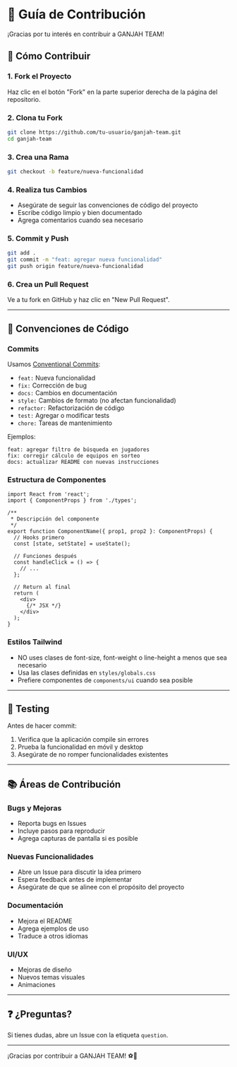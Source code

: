# 🤝 Guía de Contribución

¡Gracias por tu interés en contribuir a GANJAH TEAM! 

## 📝 Cómo Contribuir

### 1. Fork el Proyecto

Haz clic en el botón "Fork" en la parte superior derecha de la página del repositorio.

### 2. Clona tu Fork

```bash
git clone https://github.com/tu-usuario/ganjah-team.git
cd ganjah-team
```

### 3. Crea una Rama

```bash
git checkout -b feature/nueva-funcionalidad
```

### 4. Realiza tus Cambios

- Asegúrate de seguir las convenciones de código del proyecto
- Escribe código limpio y bien documentado
- Agrega comentarios cuando sea necesario

### 5. Commit y Push

```bash
git add .
git commit -m "feat: agregar nueva funcionalidad"
git push origin feature/nueva-funcionalidad
```

### 6. Crea un Pull Request

Ve a tu fork en GitHub y haz clic en "New Pull Request".

---

## 🎨 Convenciones de Código

### Commits

Usamos [Conventional Commits](https://www.conventionalcommits.org/):

- `feat:` Nueva funcionalidad
- `fix:` Corrección de bug
- `docs:` Cambios en documentación
- `style:` Cambios de formato (no afectan funcionalidad)
- `refactor:` Refactorización de código
- `test:` Agregar o modificar tests
- `chore:` Tareas de mantenimiento

Ejemplos:
```
feat: agregar filtro de búsqueda en jugadores
fix: corregir cálculo de equipos en sorteo
docs: actualizar README con nuevas instrucciones
```

### Estructura de Componentes

```tsx
import React from 'react';
import { ComponentProps } from './types';

/**
 * Descripción del componente
 */
export function ComponentName({ prop1, prop2 }: ComponentProps) {
  // Hooks primero
  const [state, setState] = useState();
  
  // Funciones después
  const handleClick = () => {
    // ...
  };
  
  // Return al final
  return (
    <div>
      {/* JSX */}
    </div>
  );
}
```

### Estilos Tailwind

- NO uses clases de font-size, font-weight o line-height a menos que sea necesario
- Usa las clases definidas en `styles/globals.css`
- Prefiere componentes de `components/ui` cuando sea posible

---

## 🧪 Testing

Antes de hacer commit:

1. Verifica que la aplicación compile sin errores
2. Prueba la funcionalidad en móvil y desktop
3. Asegúrate de no romper funcionalidades existentes

---

## 📚 Áreas de Contribución

### Bugs y Mejoras
- Reporta bugs en Issues
- Incluye pasos para reproducir
- Agrega capturas de pantalla si es posible

### Nuevas Funcionalidades
- Abre un Issue para discutir la idea primero
- Espera feedback antes de implementar
- Asegúrate de que se alinee con el propósito del proyecto

### Documentación
- Mejora el README
- Agrega ejemplos de uso
- Traduce a otros idiomas

### UI/UX
- Mejoras de diseño
- Nuevos temas visuales
- Animaciones

---

## ❓ ¿Preguntas?

Si tienes dudas, abre un Issue con la etiqueta `question`.

---

¡Gracias por contribuir a GANJAH TEAM! ⚽🌿
